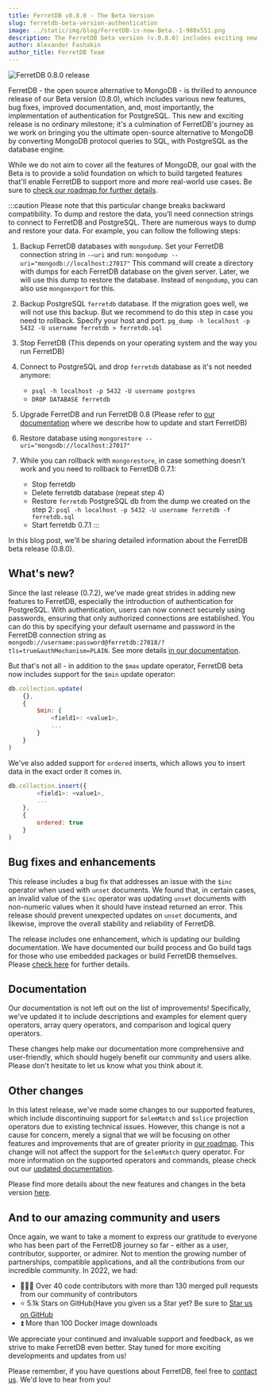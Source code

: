 ```yaml
---
title: FerretDB v0.8.0 - The Beta Version
slug: ferretdb-beta-version-authentication
image: ../static/img/blog/FerretDB-is-now-Beta.-1-980x551.png
description: The FerretDB beta version (v.0.8.0) includes exciting new features, including authentication for PostgreSQL, `$min` operator support, and much more.
author: Alexander Fashakin
author_title: FerretDB Team
---
```


![FerretDB 0.8.0 release](../static/img/blog/FerretDB-is-now-Beta.-1-980x551.png)

<!--truncate-->

FerretDB - the open source alternative to MongoDB - is thrilled to announce release of our  Beta version (0.8.0), which includes various new features, bug fixes, improved documentation, and, most importantly, the implementation of authentication for PostgreSQL.
This new and exciting release is no ordinary milestone; it's a culmination of FerretDB's journey as we work on bringing you the ultimate open-source alternative to MongoDB by converting MongoDB protocol queries to SQL, with PostgreSQL as the database engine.

While we do not aim to cover all the features of MongoDB, our goal with the Beta is to provide a solid foundation on which to build targeted features that'll enable FerretDB to support more and more real-world use cases.
Be sure to [check our roadmap for further details](https://github.com/orgs/FerretDB/projects/2).

:::caution
Please note that this particular change breaks backward compatibility.
To dump and restore the data, you’ll need connection strings to connect to FerretDB and PostgreSQL.
There are numerous ways to dump and restore your data.
For example, you can follow the following steps:

1. Backup FerretDB databases with `mongodump`.
Set your FerretDB connection string in `-—uri` and run:
   `mongodump --uri="mongodb://localhost:27017"`
   This command will create a directory with dumps for each FerretDB database on the given server.
Later, we will use this dump to restore the database.
Instead of `mongodump`, you can also use `mongoexport` for this.

2. Backup PostgreSQL `ferretdb` database.
If the migration goes well, we will not use this backup.
But we recommend to do this step in case you need to rollback.
Specify your host and port.
`pg_dump -h localhost -p 5432 -U username ferretdb > ferretdb.sql`

3. Stop FerretDB (This depends on your operating system and the way you run FerretDB)

4. Connect to PostgreSQL and drop `ferretdb` database as it's not needed anymore:
   * `psql -h localhost -p 5432 -U username postgres`
   * `DROP DATABASE ferretdb`

5. Upgrade FerretDB and run FerretDB 0.8 (Please refer to [our documentation](https://docs.ferretdb.io/category/quickstart/) where we describe how to update and start FerretDB)

6. Restore database using `mongorestore --uri="mongodb://localhost:27017"`

7. While you can rollback with `mongorestore`, in case something doesn't work and you need to rollback to FerretDB 0.7.1:
   * Stop ferretdb
   * Delete ferretdb database (repeat step 4)
   * Restore `ferretdb` PostgreSQL db from the dump we created on the step 2:  `psql -h localhost -p 5432 -U username ferretdb -f ferretdb.sql`
   * Start ferretdb 0.7.1
:::

In this blog post, we'll be sharing detailed information about the FerretDB beta release (0.8.0).

## What's new?

Since the last release (0.7.2), we've made great strides in adding new features to FerretDB, especially the introduction of authentication for PostgreSQL.
With authentication, users can now connect securely using passwords, ensuring that only authorized connections are established.
You can do this by specifying your default username and password in the FerretDB connection string as `mongodb://username:password@ferretdb:27018/?tls=true&authMechanism=PLAIN`.
See more details [in our documentation](https://docs.ferretdb.io/security/#authentication).

But that's not all - in addition to the `$max` update operator, FerretDB beta now includes support for the `$min` update operator:

```js
db.collection.update(
    {},
    {
        $min: {
            <field1>: <value1>,
            ...
        }
    }
)
```

We've also added support for `ordered` inserts, which allows you to insert data in the exact order it comes in.

```js
db.collection.insert({
        <field1>: <value1>,
        ...
    },
    {
        ordered: true
    }
)
```

## Bug fixes and enhancements

This release includes a bug fix that addresses an issue with the `$inc` operator when used with `unset` documents.
We found that, in certain cases, an invalid value of the `$inc` operator was updating `unset` documents with non-numeric values when it should have instead returned an error.
This release should prevent unexpected updates on `unset` documents, and likewise, improve the overall stability and reliability of FerretDB.

The release includes one enhancement, which is updating our building documentation.
We have documented our build process and Go build tags for those who use embedded packages or build FerretDB themselves.
Please [check here](https://github.com/FerretDB/FerretDB/blob/main/README.md#building-and-packaging) for further details.

## Documentation

Our documentation is not left out on the list of improvements!
Specifically, we've updated it to include descriptions and examples for element query operators, array query operators, and comparison and logical query operators.

These changes help make our documentation more comprehensive and user-friendly, which should hugely benefit our community and users alike.
Please don't hesitate to let us know what you think about it.

## Other changes

In this latest release, we've made some changes to our supported features, which include discontinuing support for `$elemMatch` and `$slice` projection operators due to existing technical issues.
However, this change is not a cause for concern, merely a signal that we will be focusing on other features and improvements that are of greater priority in [our roadmap](https://github.com/orgs/FerretDB/projects/2).
This change will not affect the support for the `$elemMatch` query operator.
For more information on the supported operators and commands, please check out our [updated documentation](https://docs.ferretdb.io/reference/supported_commands/).

Please find more details about the new features and changes in the beta version [here](https://github.com/FerretDB/FerretDB/releases/tag/v0.8.0).

## And to our amazing community and users

Once again, we want to take a moment to express our gratitude to everyone who has been part of the FerretDB journey so far - either as a user, contributor, supporter, or admirer.
Not to mention the growing number of partnerships, compatible applications, and all the contributions from our incredible community.
In 2022, we had:

* 👨🏻‍💻 Over 40 code contributors with more than 130 merged pull requests from our community of contributors
* ⭐️ 5.1k Stars on GitHub(Have you given us a Star yet? Be sure to [Star us on GitHub](https://github.com/FerretDB/FerretDB)
* ⏫ More than 100 Docker image downloads

We appreciate your continued and invaluable support and feedback, as we strive to make FerretDB even better.
Stay tuned for more exciting developments and updates from us!

Please remember, if you have questions about FerretDB, feel free to [contact us](https://docs.ferretdb.io/#community).
We'd love to hear from you!
